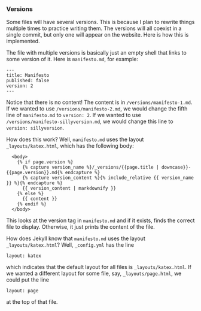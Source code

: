 ### Versions

Some files will have several versions.  This is because I plan to
rewrite things multiple times to practice writing them.  The versions
will all coexist in a single commit, but only one will appear on the
website.  Here is how this is implemented.

The file with multiple versions is basically just an empty shell that
links to some version of it.  Here is `manifesto.md`, for example:

```
---
title: Manifesto
published: false
version: 2
---
```

Notice that there is no content!  The content is in
`/versions/manifesto-1.md`.  If we wanted to use
`/versions/manifesto-2.md`, we would change the fifth line of
`manifesto.md` to `version: 2`.  If we wanted to use
`/versions/manifesto-sillyversion.md`, we would change this line to
`version: sillyversion`.

How does this work?  Well, `manifesto.md` uses the layout
`_layouts/katex.html`, which has the following body:

```
  <body>
    {% if page.version %}
      {% capture version_name %}/_versions/{{page.title | downcase}}-{{page.version}}.md{% endcapture %}
      {% capture version_content %}{% include_relative {{ version_name }} %}{% endcapture %}
      {{ version_content | markdownify }} 
    {% else %}
      {{ content }}
    {% endif %}
  </body>
```

This looks at the version tag in `manifesto.md` and if it exists,
finds the correct file to display.  Otherwise, it just prints the
content of the file.

How does Jekyll know that `manifesto.md` uses the layout
`_layouts/katex.html`?  Well, `_config.yml` has the line

```
layout: katex
```

which indicates that the default layout for all files is
`_layouts/katex.html`.  If we wanted a different layout for some file,
say, `_layouts/page.html`, we could put the line

```
layout: page
```

at the top of that file.
